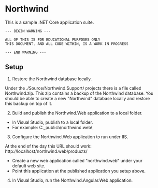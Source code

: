 # Northwind

This is a sample .NET Core application suite.

    --- BEGIN WARNING ---

    ALL OF THIS IS FOR EDUCATIONAL PURPOSES ONLY
    THIS DOCUMENT, AND ALL CODE WITHIN, IS A WORK IN PROGRESS

    --- END WARNING ---

## Setup

1. Restore the Northwind database locally.

Under the ./Source/Northwind.Support/ projects there is a file called Northwind.zip.
This zip contains a backup of the Northwind database.
You should be able to create a new "Northwind" database locally and restore this backup on top of it.

2. Build and publish the Northwind.Web application to a local folder.

- In Visual Studio, publish to a local folder.
- For example: C:\_publish\northwind.web\

3. Configure the Northwind.Web application to run under IIS.

At the end of the day this URL should work: http://localhost/northwind.web/products/

- Create a new web application called "northwind.web" under your default web site.
- Point this application at the published application you setup above.

4. In Visual Studio, run the Northwind.Angular.Web application.
